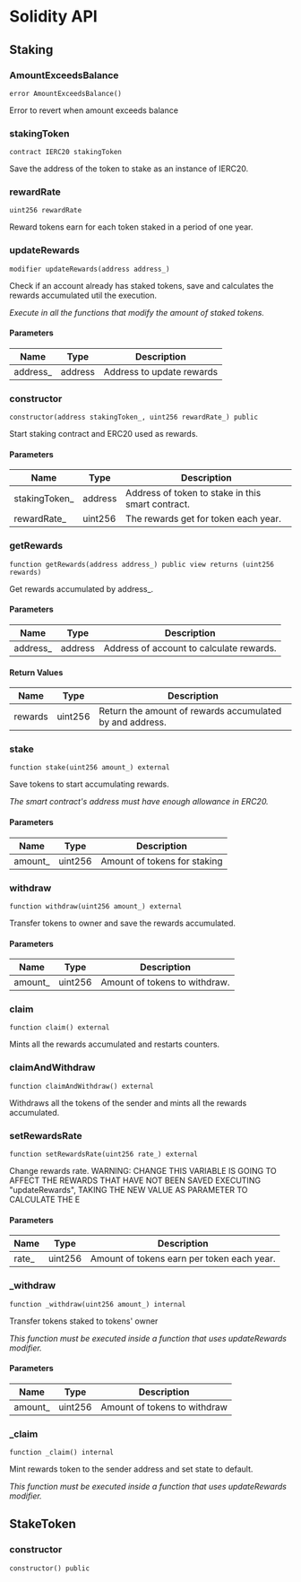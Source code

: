 # Solidity API

## Staking

### AmountExceedsBalance

```solidity
error AmountExceedsBalance()
```

Error to revert when amount exceeds balance

### stakingToken

```solidity
contract IERC20 stakingToken
```

Save the address of the token to stake as an instance of IERC20.

### rewardRate

```solidity
uint256 rewardRate
```

Reward tokens earn for each token staked in a period of one year.

### updateRewards

```solidity
modifier updateRewards(address address_)
```

Check if an account already has staked tokens, save and
calculates the rewards accumulated util the execution.

_Execute in all the functions that modify the amount of staked tokens._

#### Parameters

| Name | Type | Description |
| ---- | ---- | ----------- |
| address_ | address | Address to update rewards |

### constructor

```solidity
constructor(address stakingToken_, uint256 rewardRate_) public
```

Start staking contract and ERC20 used as rewards.

#### Parameters

| Name | Type | Description |
| ---- | ---- | ----------- |
| stakingToken_ | address | Address of token to stake in this smart contract. |
| rewardRate_ | uint256 | The rewards get for token each year. |

### getRewards

```solidity
function getRewards(address address_) public view returns (uint256 rewards)
```

Get rewards accumulated by address_.

#### Parameters

| Name | Type | Description |
| ---- | ---- | ----------- |
| address_ | address | Address of account to calculate rewards. |

#### Return Values

| Name | Type | Description |
| ---- | ---- | ----------- |
| rewards | uint256 | Return the amount of rewards accumulated by and address. |

### stake

```solidity
function stake(uint256 amount_) external
```

Save tokens to start accumulating rewards.

_The smart contract's address must have enough allowance in ERC20._

#### Parameters

| Name | Type | Description |
| ---- | ---- | ----------- |
| amount_ | uint256 | Amount of tokens for staking |

### withdraw

```solidity
function withdraw(uint256 amount_) external
```

Transfer tokens to owner and save the rewards accumulated.

#### Parameters

| Name | Type | Description |
| ---- | ---- | ----------- |
| amount_ | uint256 | Amount of tokens to withdraw. |

### claim

```solidity
function claim() external
```

Mints all the rewards accumulated and restarts counters.

### claimAndWithdraw

```solidity
function claimAndWithdraw() external
```

Withdraws all the tokens of the sender and mints all the rewards accumulated.

### setRewardsRate

```solidity
function setRewardsRate(uint256 rate_) external
```

Change rewards rate.
WARNING: CHANGE THIS VARIABLE IS GOING TO AFFECT THE REWARDS THAT HAVE NOT BEEN SAVED
EXECUTING "updateRewards", TAKING THE NEW VALUE AS PARAMETER TO CALCULATE THE E

#### Parameters

| Name | Type | Description |
| ---- | ---- | ----------- |
| rate_ | uint256 | Amount of tokens earn per token each year. |

### _withdraw

```solidity
function _withdraw(uint256 amount_) internal
```

Transfer tokens staked to tokens' owner

_This function must be executed inside a function that uses updateRewards modifier._

#### Parameters

| Name | Type | Description |
| ---- | ---- | ----------- |
| amount_ | uint256 | Amount of tokens to withdraw |

### _claim

```solidity
function _claim() internal
```

Mint rewards token to the sender address and set state to default.

_This function must be executed inside a function that uses updateRewards modifier._

## StakeToken

### constructor

```solidity
constructor() public
```

